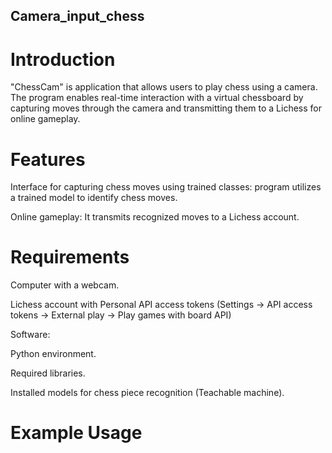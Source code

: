 ## Camera_input_chess

# Introduction

"ChessCam" is  application that allows users to play chess using a camera. The program enables real-time interaction with a virtual chessboard by capturing moves through the camera and transmitting them to a Lichess  for online gameplay.
# Features

Interface for capturing chess moves using trained classes: program utilizes a trained model to identify chess moves.

Online gameplay: It transmits recognized moves to a Lichess account.


# Requirements


Computer with a webcam.

Lichess account with Personal API access tokens (Settings -> API access tokens -> External play -> Play games with board API)


Software:

Python environment.

Required libraries.

Installed models for chess piece recognition (Teachable machine).



# Example Usage


